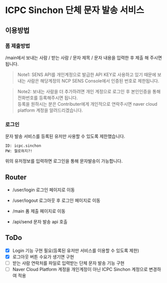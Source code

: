# ICPC Sinchon 단체 문자 발송 서비스

## 이용방법
### 폼 제출방법
/main에서 보내는 사람 / 받는 사람 / 문자 제목 / 문자 내용을 입력한 후 제출 해 주시면 됩니다.

>Note1: SENS API를 개인계정으로 발급한 API KEY로 사용하고 있기 때문에 보내는 사람은 해당계정의 NCP SENS Console에서 인증된 번호로 제한됩니다.

>Note2: 보내는 사람을 더 추가하려면 개인 계정으로 로그인 후 본인인증을 통해 전화번호를 등록해주시면 됩니다.  
등록을 원하시는 분은 Contributer에게 개인적으로 연락주시면 naver cloud platform 계정을 알려드리겠습니다.

### 로그인
문자 발송 서비스를 등록된 유저만 사용할 수 있도록 제한했습니다.  
```
ID: icpc.sinchon
PW: 뭘로하지?!
```
위의 유저정보를 입력하면 로그인을 통해 문자발송이 가능합니다.

## Router
- /user/login 로그인 페이지로 이동

- /user/logout 로그아웃 후 로그인 페이지로 이동

- /main 폼 제출 페이지로 이동

- /api/send 문자 발송 api 호출

## ToDo
- [x] Login 기능 구현 필요(등록된 유저만 서비스를 이용할 수 있도록 제한)
- [x] 로그아웃 버튼 수요가 생기면 구현
- [ ] 받는 사람 연락처를 파일로 입력받는 단체 문자 발송 기능 구현
- [ ] Naver Cloud Platform 계정을 개인계정이 아닌 ICPC Sinchon 계정으로 변경하여 적용
